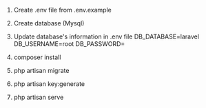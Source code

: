 1. Create .env file from .env.example

2. Create database (Mysql)

3. Update database's information in .env file
DB_DATABASE=laravel
DB_USERNAME=root
DB_PASSWORD=

4. composer install

5. php artisan migrate

6. php artisan key:generate

7. php artisan serve


